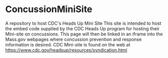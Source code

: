 # ConcussionMiniSite
A repository to host CDC's Heads Up Mini Site
This site is intended to host the embed code supplied by the CDC Heads Up program for hosting their Mini-site on concussions. This page will then be linked in an iframe into the Mass.gov webpages where concussion prevention and response information is desired.
CDC Mini-site is found on the web at https://www.cdc.gov/headsup/resources/syndication.html 
